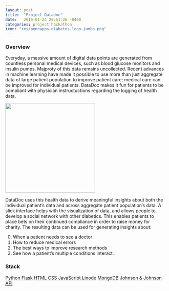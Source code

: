 ```yaml
---
layout: post
title:  "Project Datadoc"
date:   2016-01-24 20:51:26 -0400
categories: project hackathon
icon: "res/pennapps-diabetes-logo-jumbo.png"
---
```


### Overview
Everyday, a massive amount of digital data points are generated from countless personal medical devices, such as blood glucose monitors and insulin pumps. Majproty of this data remains uncollected. Recent advances in machine learning have made it possible to use more than just aggregate data of large patient population to improve patient care; medical care can be improved for individual patients. DataDoc makes it fun for patients to be compliant with physician instructuctions regarding the logging of health data. 

<img src='{{ site.url }}/res/pennapps-diabetes-logo-jumbo.png' style='width: 20em;'/>

DataDoc uses this health data to derive meaningful insights about both the individual patient’s data and across aggregate patient population’s data. A slick interface helps with the visualization of data, and allows people to develop a social network with other diabetics. This enables patients to place bets on their continued compliance in order to raise money for charity. The resulting data can be used for generating insights about: 

0. When a patient needs to see a doctor
0. How to reduce medical errors
0. The best ways to improve research methods
0. See how a patient’s multiple conditions interact.

### Stack
<div class='col-md-6'>
<div class="list-group">
<a href="https://flask.pocoo.org/" class="list-group-item" target="_blank">Python Flask</a>
<a href="https://www.w3schools.com/" class="list-group-item" target="_blank">HTML <i class="fa fa-html5"></i></a>
<a href="https://www.w3schools.com/" class="list-group-item" target="_blank">CSS <i class="fa fa-css3"></i></a>
<a href="https://www.w3schools.com/" class="list-group-item" target="_blank">JavaScript <i class="fa fa-code"></i></a>
<a href="https://www.linode.com/" class="list-group-item" target="_blank">Linode</a>
<a href="https://www.mongodb.org/" class="list-group-item" target="_blank">MongoDB</a>
<a href="https://www.jnj.com/" class="list-group-item" target="_blank">Johnson &amp; Johnson API </a>
</div>
</div>
